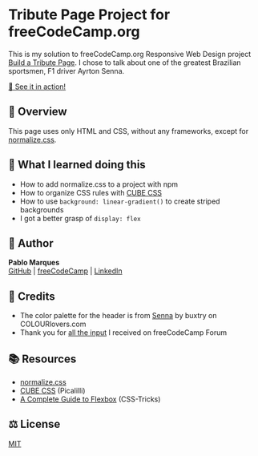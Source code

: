 # Tribute Page Project for freeCodeCamp.org

This is my solution to freeCodeCamp.org Responsive Web Design project 
[Build a Tribute Page](https://www.freecodecamp.org/learn/responsive-web-design/responsive-web-design-projects/build-a-tribute-page).
I chose to talk about one of the greatest Brazilian sportsmen, F1 driver Ayrton Senna.

[🚀 See it in action!](https://pahbloo.github.io/tribute-page)

## 👀 Overview

This page uses only HTML and CSS, without any frameworks, except for 
[normalize.css](https://csstools.github.io/normalize.css/).

## 📖 What I learned doing this

- How to add normalize.css to a project with npm
- How to organize CSS rules with [CUBE CSS](https://cube.fyi/)
- How to use `background: linear-gradient()` to create striped backgrounds
- I got a better grasp of `display: flex`

## 👤 Author

**Pablo Marques**  
[GitHub](https://github.com/pahbloo) | 
[freeCodeCamp](https://www.freecodecamp.org/pahbloo) | 
[LinkedIn](https://www.linkedin.com/in/pahbloo/)

## 👥 Credits

- The color palette for the header is from [Senna](https://www.colourlovers.com/palette/1827160/Senna) by buxtry on COLOURlovers.com
- Thank you for [all the input](https://forum.freecodecamp.org/t/my-ayrton-sennas-tribute-page/454267) I received on freeCodeCamp Forum

## 📚 Resources

- [normalize.css](https://csstools.github.io/normalize.css/)
- [CUBE CSS](https://piccalil.li/blog/cube-css/) (Picalilli)
- [A Complete Guide to Flexbox](https://css-tricks.com/snippets/css/a-guide-to-flexbox/) (CSS-Tricks)

## ⚖ License
[MIT](https://github.com/pahbloo/tribute-page/blob/main/LICENSE)
